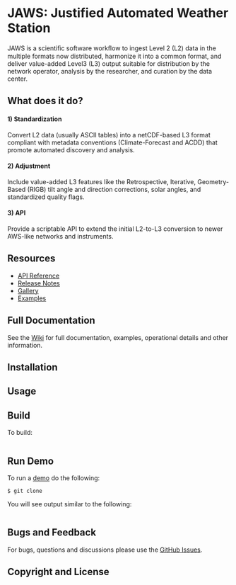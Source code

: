 # JAWS: Justified Automated Weather Station

JAWS is a scientiﬁc software workﬂow to ingest Level 2 (L2) data in the multiple formats now distributed, harmonize it into a common format, and deliver value-added Level3 (L3) output suitable for distribution by the network operator, analysis by the researcher, and curation by the data center. 


## What does it do?

#### 1) Standardization

Convert L2 data (usually ASCII tables) into a netCDF-based L3 format compliant with metadata conventions (Climate-Forecast and ACDD) that promote automated discovery and
analysis. 

#### 2) Adjustment

Include value-added L3 features like the Retrospective, Iterative, Geometry-Based (RIGB) tilt angle and direction corrections, solar angles, and standardized quality flags. 

#### 3) API

Provide a scriptable API to extend the initial L2-to-L3 conversion to newer AWS-like networks and instruments.


## Resources

* [API Reference](https://github.com/d3/d3/blob/master/API.md)
* [Release Notes](https://github.com/d3/d3/releases)
* [Gallery](https://github.com/d3/d3/wiki/Gallery)
* [Examples](https://bl.ocks.org/mbostock)


## Full Documentation

See the [Wiki](https://github.com/jaws/wiki/) for full documentation, examples, operational details and other information.


## Installation


## Usage


<!---

## Hello World!

Code to be isolated is wrapped inside the run() method of a HystrixCommand similar to the following:

```java
public class CommandHelloWorld extends HystrixCommand<String> {

    private final String name;

    public CommandHelloWorld(String name) {
        super(HystrixCommandGroupKey.Factory.asKey("ExampleGroup"));
        this.name = name;
    }

    @Override
    protected String run() {
        return "Hello " + name + "!";
    }
}
```

This command could be used like this:

```java
String s = new CommandHelloWorld("Bob").execute();
Future<String> s = new CommandHelloWorld("Bob").queue();
Observable<String> s = new CommandHelloWorld("Bob").observe();
```

More examples and information can be found in the [How To Use](https://github.com/Netflix/Hystrix/wiki/How-To-Use) section.

Example source code can be found in the [hystrix-examples](https://github.com/Netflix/Hystrix/tree/master/hystrix-examples/src/main/java/com/netflix/hystrix/examples) module.

-->

## Build

To build:

```

```


## Run Demo

To run a [demo](https://github.com/jaws/tree/master/) do the following:

```
$ git clone 

```

You will see output similar to the following:

```

```



## Bugs and Feedback

For bugs, questions and discussions please use the [GitHub Issues](https://github.com/Netflix/Hystrix/issues).

 
## Copyright and License


